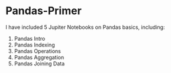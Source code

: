 # Pandas-Primer

I have included 5 Jupiter Notebooks on Pandas basics, including:

1. Pandas Intro
2. Pandas Indexing
3. Pandas Operations
4. Pandas Aggregation
5. Pandas Joining Data

